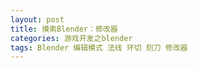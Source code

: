 ```yaml
---
layout: post
title: 摸索Blender：修改器
categories: 游戏开发之blender 
tags: Blender 编辑模式 法线 环切 刻刀 修改器
---
```


